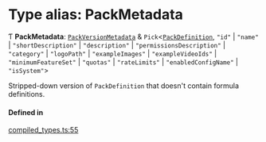 # Type alias: PackMetadata

Ƭ **PackMetadata**: [`PackVersionMetadata`](PackVersionMetadata.md) & `Pick`<[`PackDefinition`](../interfaces/PackDefinition.md), ``"id"`` \| ``"name"`` \| ``"shortDescription"`` \| ``"description"`` \| ``"permissionsDescription"`` \| ``"category"`` \| ``"logoPath"`` \| ``"exampleImages"`` \| ``"exampleVideoIds"`` \| ``"minimumFeatureSet"`` \| ``"quotas"`` \| ``"rateLimits"`` \| ``"enabledConfigName"`` \| ``"isSystem"``\>

Stripped-down version of `PackDefinition` that doesn't contain formula definitions.

#### Defined in

[compiled_types.ts:55](https://github.com/coda/packs-sdk/blob/main/compiled_types.ts#L55)
